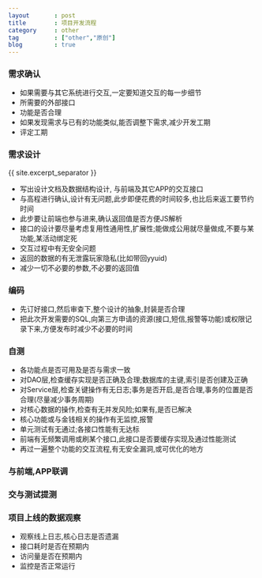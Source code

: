 ```yaml
---
layout       : post
title        : 项目开发流程
category     : other
tag          : ["other","原创"]
blog         : true
---
```


### 需求确认
 * 如果需要与其它系统进行交互,一定要知道交互的每一步细节
 * 所需要的外部接口
 * 功能是否合理
 * 如果发现需求与已有的功能类似,能否调整下需求,减少开发工期
 * 评定工期

### 需求设计
{{ site.excerpt_separator }}
 * 写出设计文档及数据结构设计, 与前端及其它APP的交互接口
 * 与高程进行确认,设计有无问题,此步即便花费的时间较多,也比后来返工要节约时间
 * 此步要让前端也参与进来,确认返回值是否方便JS解析
 * 接口的设计要尽量考虑复用性通用性,扩展性;能做成公用就尽量做成,不要与某功能,某活动绑定死
 * 交互过程中有无安全问题
 * 返回的数据的有无泄露玩家隐私(比如带回yyuid)
 * 减少一切不必要的参数,不必要的返回值

### 编码
 * 先订好接口,然后审查下,整个设计的抽象,封装是否合理
 * 把此次开发需要的SQL,向第三方申请的资源(接口,短信,报警等功能)或权限记录下来,方便发布时减少不必要的时间

### 自测
 * 各功能点是否可用及是否与需求一致
 * 对DAO层,检查缓存实现是否正确及合理;数据库的主键,索引是否创建及正确
 * 对Service层,检查关键操作有无日志;事务是否开启,是否合理,事务的位置是否合理(尽量减少事务周期)
 * 对核心数据的操作,检查有无并发风险;如果有,是否已解决
 * 核心功能或与金钱相关的操作有无监控,报警
 * 单元测试有无通过;各接口性能有无达标
 * 前端有无频繁调用或刷某个接口,此接口是否要缓存实现及通过性能测试
 * 再过一遍整个功能的交互流程,有无安全漏洞,或可优化的地方

### 与前端,APP联调

### 交与测试提测

### 项目上线的数据观察
 * 观察线上日志,核心日志是否遗漏
 * 接口耗时是否在预期内
 * 访问量是否在预期内
 * 监控是否正常运行
